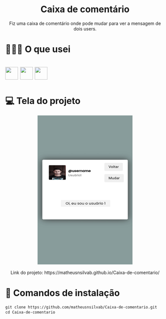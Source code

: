 <h1 align="center">Caixa de comentário</h1>
<p align="center">Fiz uma caixa de comentário onde pode mudar para ver a mensagem de dois users.</p> 

# 👨🏻‍💻 O que usei
<img src="https://cdn.jsdelivr.net/gh/devicons/devicon/icons/html5/html5-original.svg" width="40px" height="40px"/> <img src="https://cdn.jsdelivr.net/gh/devicons/devicon/icons/css3/css3-original.svg" width="40px" height="40px"/> <img src="https://cdn.jsdelivr.net/gh/devicons/devicon/icons/javascript/javascript-original.svg" width="40px" height="40px"/>
=
# 💻 Tela do projeto
<p align="center">
<img src="IMG/foto-projeto.jpg" width="300px" height="470px"/>
</p>

<p align="center">
   Link do projeto: https://matheusnsilvab.github.io/Caixa-de-comentario/
</p>

# 🚀 Comandos de instalação
```
git clone https://github.com/matheusnsilvab/Caixa-de-comentario.git
cd Caixa-de-comentario
```
